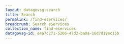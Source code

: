 ```yaml
---
layout: datagovsg-search
title: Search
permalink: /find-eservices/
breadcrumb: Search eServices
collection_name: find-eservices
datagovsg-id: e4a7c271-5206-47d2-ba0a-16d7d19ec15b
---
```

